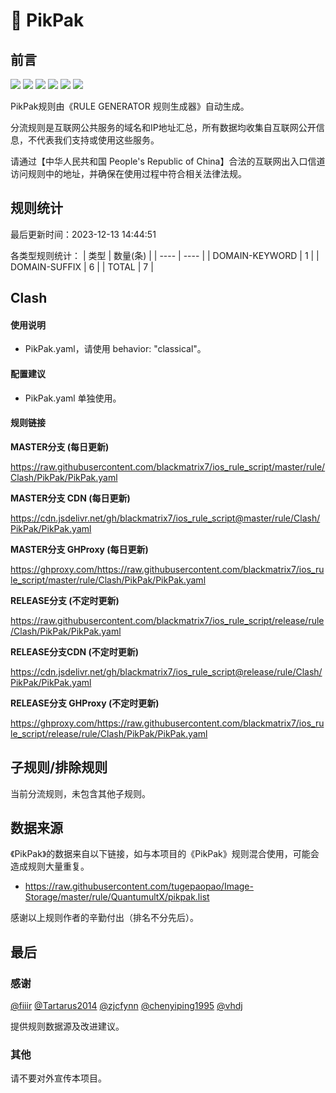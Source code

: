 # 🧸 PikPak

## 前言

![](https://shields.io/badge/-移除重复规则-ff69b4) ![](https://shields.io/badge/-DOMAIN与DOMAIN--SUFFIX合并-green) ![](https://shields.io/badge/-DOMAIN--SUFFIX间合并-critical) ![](https://shields.io/badge/-DOMAIN与DOMAIN--KEYWORD合并-9cf) ![](https://shields.io/badge/-DOMAIN--SUFFIX与DOMAIN--KEYWORD合并-blue) ![](https://shields.io/badge/-IP--CIDR(6)合并-blueviolet) 

PikPak规则由《RULE GENERATOR 规则生成器》自动生成。

分流规则是互联网公共服务的域名和IP地址汇总，所有数据均收集自互联网公开信息，不代表我们支持或使用这些服务。

请通过【中华人民共和国 People's Republic of China】合法的互联网出入口信道访问规则中的地址，并确保在使用过程中符合相关法律法规。

## 规则统计

最后更新时间：2023-12-13 14:44:51

各类型规则统计：
| 类型 | 数量(条)  | 
| ---- | ----  |
| DOMAIN-KEYWORD | 1  | 
| DOMAIN-SUFFIX | 6  | 
| TOTAL | 7  | 


## Clash 

#### 使用说明
- PikPak.yaml，请使用 behavior: "classical"。

#### 配置建议
- PikPak.yaml 单独使用。

#### 规则链接
**MASTER分支 (每日更新)**

https://raw.githubusercontent.com/blackmatrix7/ios_rule_script/master/rule/Clash/PikPak/PikPak.yaml

**MASTER分支 CDN (每日更新)**

https://cdn.jsdelivr.net/gh/blackmatrix7/ios_rule_script@master/rule/Clash/PikPak/PikPak.yaml

**MASTER分支 GHProxy (每日更新)**

https://ghproxy.com/https://raw.githubusercontent.com/blackmatrix7/ios_rule_script/master/rule/Clash/PikPak/PikPak.yaml

**RELEASE分支 (不定时更新)**

https://raw.githubusercontent.com/blackmatrix7/ios_rule_script/release/rule/Clash/PikPak/PikPak.yaml

**RELEASE分支CDN (不定时更新)**

https://cdn.jsdelivr.net/gh/blackmatrix7/ios_rule_script@release/rule/Clash/PikPak/PikPak.yaml

**RELEASE分支 GHProxy (不定时更新)**

https://ghproxy.com/https://raw.githubusercontent.com/blackmatrix7/ios_rule_script/release/rule/Clash/PikPak/PikPak.yaml

## 子规则/排除规则


当前分流规则，未包含其他子规则。

## 数据来源

《PikPak》的数据来自以下链接，如与本项目的《PikPak》规则混合使用，可能会造成规则大量重复。

- https://raw.githubusercontent.com/tugepaopao/Image-Storage/master/rule/QuantumultX/pikpak.list


感谢以上规则作者的辛勤付出（排名不分先后）。

## 最后

### 感谢

[@fiiir](https://github.com/fiiir) [@Tartarus2014](https://github.com/Tartarus2014) [@zjcfynn](https://github.com/zjcfynn) [@chenyiping1995](https://github.com/chenyiping1995) [@vhdj](https://github.com/vhdj)

提供规则数据源及改进建议。

### 其他

请不要对外宣传本项目。